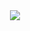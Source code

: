 <div align="center">
  <a href="https://www.codewars.com/users/pandenic"><img src=https://www.codewars.com/users/pandenic/badges/large></a>
</div>
<!--
**pandenic/pandenic** is a ✨ _special_ ✨ repository because its `README.md` (this file) appears on your GitHub profile.

Here are some ideas to get you started:

- 🔭 I’m currently working on ...
- 🌱 I’m currently learning ...
- 👯 I’m looking to collaborate on ...
- 🤔 I’m looking for help with ...
- 💬 Ask me about ...
- 📫 How to reach me: ...
- 😄 Pronouns: ...
- ⚡ Fun fact: ...
-->
